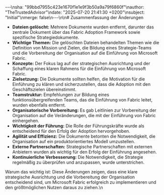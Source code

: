 ---\nsha: "99bbd7955c423e1670f1e1e9f3b50a9a79f6860f"\nauthor: "TheTrustedAdvisor"\ndate: "2025-07-20 21:41:30 +0200"\nsubject: "Initial"\nmerge: false\n---\n\n# Zusammenfassung der Änderungen

- **Dateien gelöscht:** Mehrere Dokumente wurden entfernt, darunter das zentrale Dokument über das Fabric Adoption Framework sowie spezifische Strategiedokumente.
- **Wichtige Themen:** Die gelöschten Dateien behandelten Themen wie die Definition von Mission und Zielen, die Bildung eines Strategie-Teams und die Vorbereitung der Organisation auf die Einführung von Microsoft Fabric.
- **Konzepte:** Der Fokus lag auf der strategischen Ausrichtung und der Schaffung eines klaren Rahmens für die Einführung von Microsoft Fabric.
- **Zielsetzung:** Die Dokumente sollten helfen, die Motivation für die Einführung zu klären und sicherzustellen, dass die Adoption mit den Geschäftszielen übereinstimmt.
- **Teamstruktur:** Empfehlungen zur Bildung eines funktionsübergreifenden Teams, das die Einführung von Fabric leitet, wurden ebenfalls entfernt.
- **Organisatorische Vorbereitung:** Es gab Leitlinien zur Vorbereitung der Organisation auf die Veränderungen, die mit der Einführung von Fabric einhergehen.
- **Wichtigkeit der Führung:** Die Rolle der Führungskräfte wurde als entscheidend für den Erfolg der Adoption hervorgehoben.
- **Agilität und Effizienz:** Die Dokumente betonten die Notwendigkeit, die Organisation auf ein produktorientiertes Modell umzustellen.
- **Externe Partnerschaften:** Strategische Partnerschaften mit externen Anbietern wurden als wichtig für den Erfolg der Einführung angesehen.
- **Kontinuierliche Verbesserung:** Die Notwendigkeit, die Strategie regelmäßig zu überprüfen und anzupassen, wurde unterstrichen.

Warum das wichtig ist: Diese Änderungen zeigen, dass eine klare strategische Ausrichtung und die Vorbereitung der Organisation entscheidend sind, um Microsoft Fabric erfolgreich zu implementieren und den größtmöglichen Nutzen daraus zu ziehen.\n